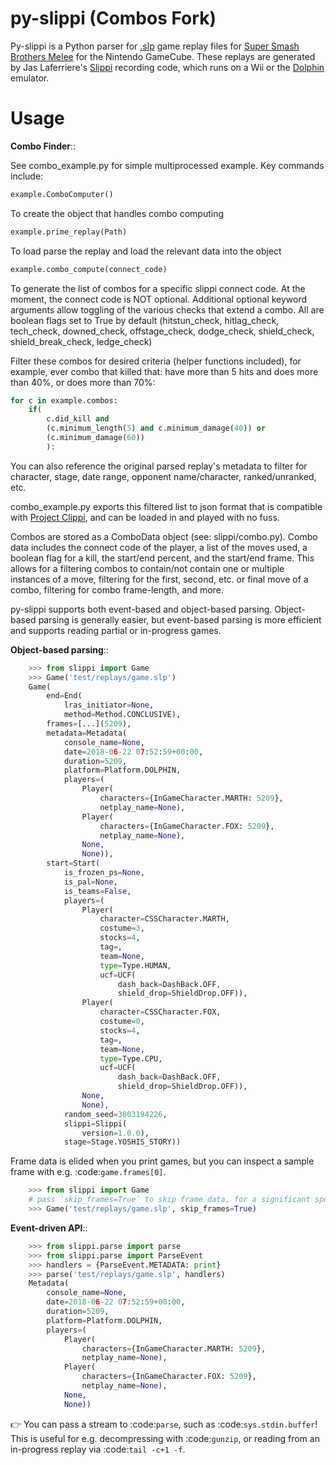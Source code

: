 py-slippi (Combos Fork)
=========

Py-slippi is a Python parser for [.slp](https://github.com/project-slippi/slippi-wiki/blob/master/SPEC.md) game replay files for [Super Smash Brothers Melee](https://en.wikipedia.org/wiki/Super_Smash_Bros._Melee) for the Nintendo GameCube. These replays are generated by Jas Laferriere's [Slippi](https://github.com/JLaferri/project-slippi) recording code, which runs on a Wii or the [Dolphin](https://dolphin-emu.org/) emulator.

Usage
=====

**Combo Finder**::

See combo_example.py for simple multiprocessed example. Key commands include:

```python
example.ComboComputer()
```

To create the object that handles combo computing

```python
example.prime_replay(Path)
```

To load parse the replay and load the relevant data into the object

```python
example.combo_compute(connect_code)
```

To generate the list of combos for a specific slippi connect code. At the moment, the connect code is NOT optional. Additional optional keyword arguments allow toggling of the various checks that extend a combo. All are boolean flags set to True by default (hitstun_check, hitlag_check, tech_check, downed_check, offstage_check, dodge_check, shield_check, shield_break_check, ledge_check)

Filter these combos for desired criteria (helper functions included), for example, ever combo that killed that: have more than 5 hits and does more than 40%, or does more than 70%:

```python
for c in example.combos:
    if(
        c.did_kill and
        (c.minimum_length(5) and c.minimum_damage(40)) or
        (c.minimum_damage(60))
        ):
```

You can also reference the original parsed replay's metadata to filter for character, stage, date range, opponent name/character, ranked/unranked, etc.

combo_example.py exports this filtered list to json format that is compatible with [Project Clippi](https://github.com/vinceau/project-clippi), and can be loaded in and played with no fuss.

Combos are stored as a ComboData object (see: slippi/combo.py). Combo data includes the connect code of the player, a list of the moves used, a boolean flag for a kill, the start/end percent, and the start/end frame. This allows for a filtering combos to contain/not contain one or multiple instances of a move, filtering for the first, second, etc. or final move of a combo, filtering for combo frame-length, and more. 

py-slippi supports both event-based and object-based parsing. Object-based parsing is generally easier, but event-based parsing is more efficient and supports reading partial or in-progress games.

**Object-based parsing**::

```python
    >>> from slippi import Game
    >>> Game('test/replays/game.slp')
    Game(
        end=End(
            lras_initiator=None,
            method=Method.CONCLUSIVE),
        frames=[...](5209),
        metadata=Metadata(
            console_name=None,
            date=2018-06-22 07:52:59+00:00,
            duration=5209,
            platform=Platform.DOLPHIN,
            players=(
                Player(
                    characters={InGameCharacter.MARTH: 5209},
                    netplay_name=None),
                Player(
                    characters={InGameCharacter.FOX: 5209},
                    netplay_name=None),
                None,
                None)),
        start=Start(
            is_frozen_ps=None,
            is_pal=None,
            is_teams=False,
            players=(
                Player(
                    character=CSSCharacter.MARTH,
                    costume=3,
                    stocks=4,
                    tag=,
                    team=None,
                    type=Type.HUMAN,
                    ucf=UCF(
                        dash_back=DashBack.OFF,
                        shield_drop=ShieldDrop.OFF)),
                Player(
                    character=CSSCharacter.FOX,
                    costume=0,
                    stocks=4,
                    tag=,
                    team=None,
                    type=Type.CPU,
                    ucf=UCF(
                        dash_back=DashBack.OFF,
                        shield_drop=ShieldDrop.OFF)),
                None,
                None),
            random_seed=3803194226,
            slippi=Slippi(
                version=1.0.0),
            stage=Stage.YOSHIS_STORY))
```
Frame data is elided when you print games, but you can inspect a sample frame with e.g. :code:`game.frames[0]`.
```python
    >>> from slippi import Game
    # pass `skip_frames=True` to skip frame data, for a significant speedup
    >>> Game('test/replays/game.slp', skip_frames=True)
```

**Event-driven API**::
```python
    >>> from slippi.parse import parse
    >>> from slippi.parse import ParseEvent
    >>> handlers = {ParseEvent.METADATA: print}
    >>> parse('test/replays/game.slp', handlers)
    Metadata(
        console_name=None,
        date=2018-06-22 07:52:59+00:00,
        duration=5209,
        platform=Platform.DOLPHIN,
        players=(
            Player(
                characters={InGameCharacter.MARTH: 5209},
                netplay_name=None),
            Player(
                characters={InGameCharacter.FOX: 5209},
                netplay_name=None),
            None,
            None))
```
👉 You can pass a stream to :code:`parse`, such as :code:`sys.stdin.buffer`! This is useful for e.g. decompressing with :code:`gunzip`, or reading from an in-progress replay via :code:`tail -c+1 -f`.

